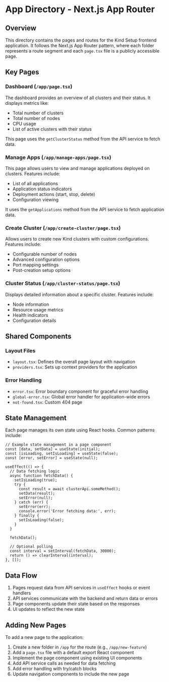 # App Directory - Next.js App Router

## Overview

This directory contains the pages and routes for the Kind Setup frontend application. It follows the Next.js App Router pattern, where each folder represents a route segment and each `page.tsx` file is a publicly accessible page.

## Key Pages

### Dashboard (`/app/page.tsx`)

The dashboard provides an overview of all clusters and their status. It displays metrics like:
- Total number of clusters
- Total number of nodes
- CPU usage
- List of active clusters with their status

This page uses the `getClusterStatus` method from the API service to fetch data.

### Manage Apps (`/app/manage-apps/page.tsx`)

This page allows users to view and manage applications deployed on clusters. Features include:
- List of all applications
- Application status indicators
- Deployment actions (start, stop, delete)
- Configuration viewing

It uses the `getApplications` method from the API service to fetch application data.

### Create Cluster (`/app/create-cluster/page.tsx`)

Allows users to create new Kind clusters with custom configurations. Features include:
- Configurable number of nodes
- Advanced configuration options
- Port mapping settings
- Post-creation setup options

### Cluster Status (`/app/cluster-status/page.tsx`)

Displays detailed information about a specific cluster. Features include:
- Node information
- Resource usage metrics
- Health indicators
- Configuration details

## Shared Components

### Layout Files

- `layout.tsx`: Defines the overall page layout with navigation
- `providers.tsx`: Sets up context providers for the application

### Error Handling

- `error.tsx`: Error boundary component for graceful error handling
- `global-error.tsx`: Global error handler for application-wide errors
- `not-found.tsx`: Custom 404 page

## State Management

Each page manages its own state using React hooks. Common patterns include:

```tsx
// Example state management in a page component
const [data, setData] = useState(initial);
const [isLoading, setIsLoading] = useState(false);
const [error, setError] = useState(null);

useEffect(() => {
  // Data fetching logic
  async function fetchData() {
    setIsLoading(true);
    try {
      const result = await clusterApi.someMethod();
      setData(result);
      setError(null);
    } catch (err) {
      setError(err);
      console.error('Error fetching data:', err);
    } finally {
      setIsLoading(false);
    }
  }
  
  fetchData();
  
  // Optional polling
  const interval = setInterval(fetchData, 30000);
  return () => clearInterval(interval);
}, []);
```

## Data Flow

1. Pages request data from API services in `useEffect` hooks or event handlers
2. API services communicate with the backend and return data or errors
3. Page components update their state based on the responses
4. UI updates to reflect the new state

## Adding New Pages

To add a new page to the application:

1. Create a new folder in `/app` for the route (e.g., `/app/new-feature`)
2. Add a `page.tsx` file with a default export React component
3. Implement the page component using existing UI components
4. Add API service calls as needed for data fetching
5. Add error handling with try/catch blocks
6. Update navigation components to include the new page
